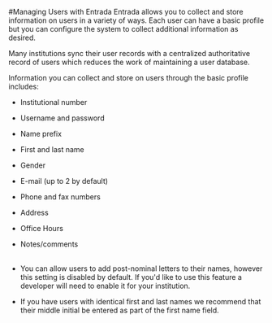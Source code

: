 #Managing Users with Entrada
Entrada allows you to collect and store information on users in a variety of ways.  Each user can have a basic profile but you can configure the system to collect additional information as desired.

Many institutions sync their user records with a centralized authoritative record of users which reduces the work of maintaining a user database.

Information you can collect and store on users through the basic profile includes:  

* Institutional number  
* Username and password  
* Name prefix  
* First and last name  
* Gender  
* E-mail (up to 2 by default)  
* Phone and fax numbers  
* Address  
* Office Hours  
* Notes/comments  
&nbsp;
* You can allow users to add post-nominal letters to their names, however this setting is disabled by default.  If you'd like to use this feature a developer will need to enable it for your institution.

* If you have users with identical first and last names we recommend that their middle initial be entered as part of the first name field.

